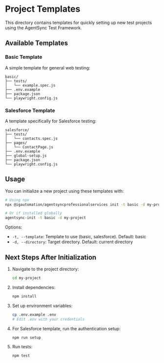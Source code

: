 # Project Templates

This directory contains templates for quickly setting up new test projects using the AgentSync Test Framework.

## Available Templates

### Basic Template

A simple template for general web testing:

```
basic/
├── tests/
│   └── example.spec.js
├── .env.example
├── package.json
└── playwright.config.js
```

### Salesforce Template

A template specifically for Salesforce testing:

```
salesforce/
├── tests/
│   └── contacts.spec.js
├── pages/
│   └── ContactPage.js
├── .env.example
├── global-setup.js
├── package.json
└── playwright.config.js
```

## Usage

You can initialize a new project using these templates with:

```bash
# Using npx
npx @igautomation/agentsyncprofessionalservices init -t basic -d my-project

# Or if installed globally
agentsync-init -t basic -d my-project
```

Options:
- `-t, --template`: Template to use (basic, salesforce). Default: basic
- `-d, --directory`: Target directory. Default: current directory

## Next Steps After Initialization

1. Navigate to the project directory:
   ```bash
   cd my-project
   ```

2. Install dependencies:
   ```bash
   npm install
   ```

3. Set up environment variables:
   ```bash
   cp .env.example .env
   # Edit .env with your credentials
   ```

4. For Salesforce template, run the authentication setup:
   ```bash
   npm run setup
   ```

5. Run tests:
   ```bash
   npm test
   ```